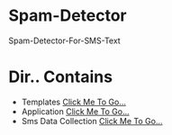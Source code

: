 # Spam-Detector
Spam-Detector-For-SMS-Text


# Dir.. Contains
* Templates [Click Me To Go...](https://github.com/Hell3oy/Spam-Detector/tree/master/Spam_Detector_Project/templates)
* Application [Click Me To Go...](https://github.com/Hell3oy/Spam-Detector/blob/master/Spam_Detector_Project/app.py)
* Sms Data Collection [Click Me To Go...](https://github.com/Hell3oy/Spam-Detector/blob/master/Spam_Detector_Project/spam.csv)
